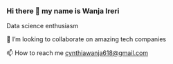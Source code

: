 ### Hi there 👋  my name is Wanja Ireri
  Data science enthusiasm 
 
 👯 I’m looking to collaborate on amazing tech companies
 
 📫 How to reach me  cynthiawanja618@gmail.com
 


<!--
**Cynthia-Wanja-Dinah/Cynthia-Wanja-Dinah** is a ✨ _special_ ✨ repository because its `README.md` (this file) appears on your GitHub profile.

Here are some ideas to get you started:

- 🔭 I’m currently working on ...
- 🌱 I’m currently learning ...
- 👯 I’m looking to collaborate on ...
- 🤔 I’m looking for help with Data Science and AI...
- 💬 Ask me about. AI..
- 📫 How to reach me: ...
- 😄 Pronouns: ...
- ⚡ Fun fact: ...
-->
